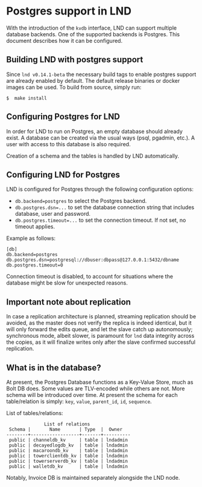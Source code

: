 # Postgres support in LND

With the introduction of the `kvdb` interface, LND can support multiple database
backends. One of the supported backends is Postgres. This document
describes how it can be configured.

## Building LND with postgres support

Since `lnd v0.14.1-beta` the necessary build tags to enable postgres support are
already enabled by default. The default release binaries or docker images can
be used. To build from source, simply run:

```shell
$  make install
```

## Configuring Postgres for LND

In order for LND to run on Postgres, an empty database should already exist. A
database can be created via the usual ways (psql, pgadmin, etc.). A user with
access to this database is also required.

Creation of a schema and the tables is handled by LND automatically.

## Configuring LND for Postgres

LND is configured for Postgres through the following configuration options:

* `db.backend=postgres` to select the Postgres backend.
* `db.postgres.dsn=...` to set the database connection string that includes
  database, user and password.
* `db.postgres.timeout=...` to set the connection timeout. If not set, no
  timeout applies.

Example as follows:
```
[db]
db.backend=postgres
db.postgres.dsn=postgresql://dbuser:dbpass@127.0.0.1:5432/dbname
db.postgres.timeout=0
```
Connection timeout is disabled, to account for situations where the database
might be slow for unexpected reasons.

## Important note about replication

In case a replication architecture is planned, streaming replication should be avoided, as the master does not verify the replica is indeed identical, but it will only forward the edits queue, and let the slave catch up autonomously; synchronous mode, albeit slower, is paramount for `lnd` data integrity across the copies, as it will finalize writes only after the slave confirmed successful replication.

## What is in the database?

At present, the Postgres Database functions as a Key-Value Store, much as Bolt DB does. Some values are TLV-encoded while others are not. More schema will be introduced over time. At present the schema for each table/relation is simply: `key`, `value`, `parent_id`, `id`, `sequence`.

List of tables/relations:

```
              List of relations
 Schema |       Name       | Type  |  Owner   
--------+------------------+-------+----------
 public | channeldb_kv     | table | lndadmin
 public | decayedlogdb_kv  | table | lndadmin
 public | macaroondb_kv    | table | lndadmin
 public | towerclientdb_kv | table | lndadmin
 public | towerserverdb_kv | table | lndadmin
 public | walletdb_kv      | table | lndadmin
```

Notably, Invoice DB is maintained separately alongside the LND node.
